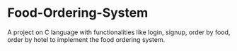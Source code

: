 # Food-Ordering-System
A project on C language with functionalities like login, signup, order by food, order by hotel to implement the food ordering system.
